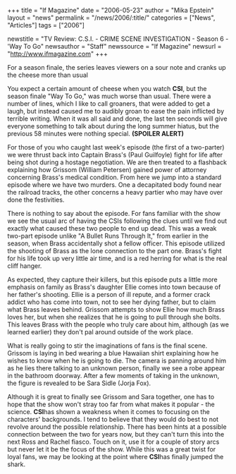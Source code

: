 +++
title = "If Magazine"
date = "2006-05-23"
author = "Mika Epstein"
layout = "news"
permalink = "/news/2006/:title/"
categories = ["News", "Articles"]
tags = ["2006"]

newstitle = "TV Review: C.S.I. - CRIME SCENE INVESTIGATION - Season 6 - 'Way To Go"
newsauthor = "Staff"
newssource = "If Magazine"
newsurl = "http://www.ifmagazine.com"
+++

For a season finale, the series leaves viewers on a sour note and cranks up the cheese more than usual

You expect a certain amount of cheese when you watch **CSI**, but the season finale "Way To Go," was much worse than usual. There were a number of lines, which I like to call groaners, that were added to get a laugh, but instead caused me to audibly groan to ease the pain inflicted by terrible writing. When it was all said and done, the last ten seconds will give everyone something to talk about during the long summer hiatus, but the previous 58 minutes were nothing special. **(SPOILER ALERT)**

For those of you who caught last week's episode (the first of a two-parter) we were thrust back into Captain Brass's (Paul Guilfoyle) fight for life after being shot during a hostage negotiation. We are then treated to a flashback explaining how Grissom (William Petersen) gained power of attorney concerning Brass's medical condition. From here we jump into a standard episode where we have two murders. One a decapitated body found near the railroad tracks, the other concerns a heavy partier who may have over done the festivities.

There is nothing to say about the episode. For fans familiar with the show we see the usual arc of having the CSIs following the clues until we find out exactly what caused these two people to end up dead. This was a weak two-part episode unlike "A Bullet Runs Through It," from earlier in the season, when Brass accidentally shot a fellow officer. This episode utilized the shooting of Brass as the lone connection to the part one. Brass's fight for his life took up very little air time, and is a red herring for what is the real cliff hanger.

As expected, they capture their killers, but this episode puts a little more emphasis on family as Brass's daughter Ellie comes into town because of her father's shooting. Ellie is a person of ill repute, and a former crack addict who has come into town, not to see her dying father, but to claim what Brass leaves behind. Grissom attempts to show Ellie how much Brass loves her, but when she realizes that he is going to pull through she bolts. This leaves Brass with the people who truly care about him, although (as we learned earlier) they don't pal around outside of the work place.

What is really going to stir the imaginations of fans is the final scene. Grissom is laying in bed wearing a blue Hawaiian shirt explaining how he wishes to know when he is going to die. The camera is panning around him as he lies there talking to an unknown person, finally we see a robe appear in the bathroom doorway. After a few moments of taking in the unknown, the figure is revealed to be Sara Sidle (Jorja Fox).

Although it is great to finally see Grissom and Sara together, one has to hope that the show won't stray too far from what makes it popular - the science. **CSI**has shown a weakness when it comes to focusing on the characters' backgrounds. I tend to believe that they would do best to not revolve around the possible relationship. There has been hints at a possible connection between the two for years now, but they can't turn this into the next Ross and Rachel fiasco. Touch on it, use it for a couple of story arcs but never let it be the focus of the show. While this was a great twist for loyal fans, we may be looking at the point where **CSI**has finally jumped the shark.

